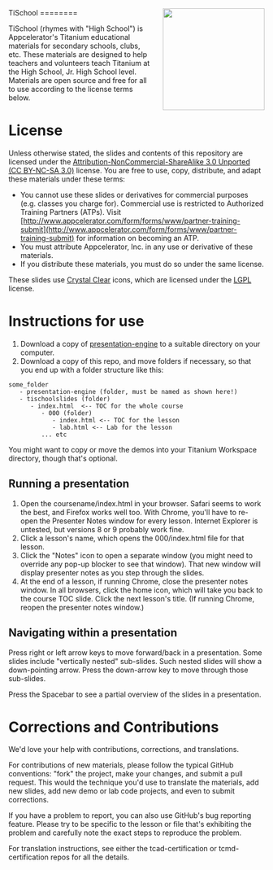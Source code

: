 <img src='http://robohash.org/https://github.com/appcelerator-training/TiSchool' style="float:right;margin:0 0 20px 20px;border:none;" width="200" height="200" align="right">
TiSchool
========

TiSchool (rhymes with "High School") is Appcelerator's Titanium educational materials for secondary schools, clubs, etc. These materials are designed to help teachers and volunteers teach Titanium at the High School, Jr. High School level. Materials are open source and free for all to use according to the license terms below.


# License

Unless otherwise stated, the slides and contents of this repository are licensed under the [Attribution-NonCommercial-ShareAlike 3.0 Unported (CC BY-NC-SA 3.0)](http://creativecommons.org/licenses/by-nc-sa/3.0/) license. You are free to use, copy, distribute, and adapt these materials under these terms:

* You cannot use these slides or derivatives for commercial purposes (e.g. classes you charge for). Commercial use is restricted to Authorized Training Partners (ATPs). Visit [http://www.appcelerator.com/form/forms/www/partner-training-submit](http://www.appcelerator.com/form/forms/www/partner-training-submit) for information on becoming an ATP.
* You must attribute Appcelerator, Inc. in any use or derivative of these materials.
* If you distribute these materials, you must do so under the same license.

These slides use [Crystal Clear](http://commons.wikimedia.org/wiki/Crystal_Clear) icons, which are licensed under the [LGPL](http://www.everaldo.com/crystal/?action=license) license.

# Instructions for use

1. Download a copy of [presentation-engine](https://github.com/appcelerator-training/presentation-engine) to a suitable directory on your computer.
2. Download a copy of this repo, and move folders if necessary, so that you end up with a folder structure like this:

```
some_folder  
   - presentation-engine (folder, must be named as shown here!)  
   - tischoolslides (folder)  
      - index.html  <-- TOC for the whole course  
         - 000 (folder)  
            - index.html <-- TOC for the lesson
            - lab.html <-- Lab for the lesson
         ... etc
```

You might want to copy or move the demos into your Titanium Workspace directory, though that's optional.

## Running a presentation

1. Open the coursename/index.html in your browser. Safari seems to work the best, and Firefox works well too. With Chrome, you'll have to re-open the Presenter Notes window for every lesson. Internet Explorer is untested, but versions 8 or 9 probably work fine.
2. Click a lesson's name, which opens the 000/index.html file for that lesson.
3. Click the "Notes" icon to open a separate window (you might need to override any pop-up blocker to see that window). That new window will display presenter notes as you step through the slides.
4. At the end of a lesson, if running Chrome, close the presenter notes window. In all browsers, click the home icon, which will take you back to the course TOC slide. Click the next lesson's title. (If running Chrome, reopen the presenter notes window.)

## Navigating within a presentation

Press right or left arrow keys to move forward/back in a presentation. Some slides include "vertically nested" sub-slides. Such nested slides will show a down-pointing arrow. Press the down-arrow key to move through those sub-slides.

Press the Spacebar to see a partial overview of the slides in a presentation.


# Corrections and Contributions

We'd love your help with contributions, corrections, and translations. 

For contributions of new materials, please follow the typical GitHub conventions: "fork" the project, make your changes, and submit a pull request. This would the technique you'd use to translate the materials, add new slides, add new demo or lab code projects, and even to submit corrections.

If you have a problem to report, you can also use GitHub's bug reporting feature. Please try to be specific to the lesson or file that's exhibiting the problem and carefully note the exact steps to reproduce the problem.

For translation instructions, see either the tcad-certification or tcmd-certification repos for all the details.



